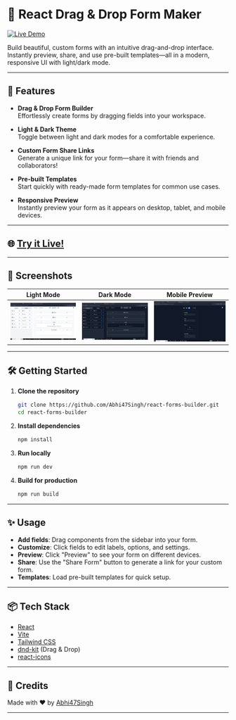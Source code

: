 # 📝 React Drag & Drop Form Maker

[![Live Demo](https://img.shields.io/badge/Live%20Demo-Visit%20Site-blue?logo=githubpages)](https://Abhi47Singh.github.io/react-forms-builder)

Build beautiful, custom forms with an intuitive drag-and-drop interface. Instantly preview, share, and use pre-built templates—all in a modern, responsive UI with light/dark mode.

---

## 🚀 Features

- **Drag & Drop Form Builder**  
  Effortlessly create forms by dragging fields into your workspace.

- **Light & Dark Theme**  
  Toggle between light and dark modes for a comfortable experience.

- **Custom Form Share Links**  
  Generate a unique link for your form—share it with friends and collaborators!

- **Pre-built Templates**  
  Start quickly with ready-made form templates for common use cases.

- **Responsive Preview**  
  Instantly preview your form as it appears on desktop, tablet, and mobile devices.

---

## 🌐 [Try it Live!](https://Abhi47Singh.github.io/react-forms-builder)

---

## 📸 Screenshots

| Light Mode | Dark Mode | Mobile Preview |
|:----------:|:---------:|:--------------:|
| ![Light](https://github.com/Abhi47Singh/react-forms-builder/blob/main/public/lightTheme.png) | ![Dark](https://github.com/Abhi47Singh/react-forms-builder/blob/main/public/darkTheme.png) | ![Mobile](https://github.com/Abhi47Singh/react-forms-builder/blob/main/public/MobileView.png) |

---

## 🛠️ Getting Started

1. **Clone the repository**
   ```sh
   git clone https://github.com/Abhi47Singh/react-forms-builder.git
   cd react-forms-builder
   ```

2. **Install dependencies**
   ```sh
   npm install
   ```

3. **Run locally**
   ```sh
   npm run dev
   ```

4. **Build for production**
   ```sh
   npm run build
   ```

---

## ✨ Usage

- **Add fields**: Drag components from the sidebar into your form.
- **Customize**: Click fields to edit labels, options, and settings.
- **Preview**: Click "Preview" to see your form on different devices.
- **Share**: Use the "Share Form" button to generate a link for your custom form.
- **Templates**: Load pre-built templates for quick setup.

---

## 📦 Tech Stack

- [React](https://react.dev/)
- [Vite](https://vitejs.dev/)
- [Tailwind CSS](https://tailwindcss.com/)
- [dnd-kit](https://dndkit.com/) (Drag & Drop)
- [react-icons](https://react-icons.github.io/react-icons/)

---

## 🖤 Credits

Made with ❤️ by [Abhi47Singh](https://github.com/Abhi47Singh)

---



